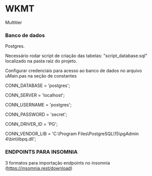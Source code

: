 # WKMT
Multitier

### Banco de dados
Postgres.

Necessário rodar script de criação das tabelas: "script_database.sql" localizado na pasta raiz do projeto.

Configurar credenciais para acesso ao banco de dados no arquivo uMain.pas na seção de constantes

  CONN_DATABASE   = 'postgres';
  
  CONN_SERVER     = 'localhost';
  
  CONN_USERNAME   = 'postgres';
  
  CONN_PASSWORD   = 'secret';
  
  CONN_DRIVER_ID  = 'PG';
  
  CONN_VENDOR_LIB = 'C:\Program Files\PostgreSQL\15\pgAdmin 4\bin\libpq.dll';
  
  
### ENDPOINTS PARA INSOMNIA
3 formatos para importação endpoints no insomnia (https://insomnia.rest/download)
  

